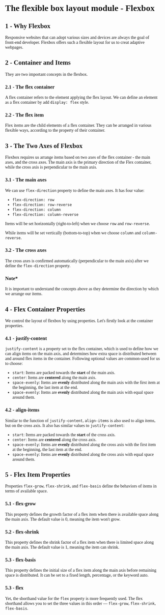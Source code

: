 <body style="font-family: serif"></body>

# The flexible box layout module - Flexbox

## 1 - Why Flexbox

Responsive websites that can adopt various sizes and devices are always the goal of front-end developer. Flexbox offers
such a flexible layout for us to creat adaptive webpages.

## 2 - Container and Items

They are two important concepts in the flexbox.

### 2.1 - The flex container

A flex container refers to the element applying the flex layout. We can define an element as a flex container by
add `display: flex` style.

### 2.2 - The flex item

Flex items are the child elements of a flex container. They can be arranged in various flexible ways, according to the
property of their container.

## 3 - The Two Axes of Flexbox

Flexbox requires us arrange items based on two axes of the flex container - the main axes, and the cross axes. The main
axis is the primary direction of the Flex container, while the cross axis is perpendicular to the main axis.

### 3.1 - The main axes

We can use `flex-direction` property to define the main axes. It has four value:

- `flex-direction: row`
- `flex-direction: row-reverse`
- `flex-direction: column`
- `flex-direction: column-reverse`

Items will be set horizontally (right-to-left) when we choose `row` and `row-reverse`.

While items will be set vertically (bottom-to-top) when we choose `column` and `column-reverse`.

### 3.2 - The cross axes

The cross axes is confirmed automatically (perpendicular to the main axis) after we define the `flex-direction`
property.

### Note*

It is important to understand the concepts above as they determine the direction by which we arrange our items.

## 4 - Flex Container Properties

We control the layout of flexbox by using properties. Let's firstly look at the container properties.

### 4.1 - justify-content

`justify-content` is a property set to the flex container, which is used to define how we can align items on the main
axis, and determines how extra space is distributed between and around flex items in the container. Following optional
values are common-used for us to choose:

- `start`: Items are packed towards the **start** of the main axis.
- `center`: Items are **centered** along the main axis.
- `space-evenly`: Items are **evenly** distributed along the main axis with the first item at the beginning, the last
  item at the end.
- `space-evenly`: Items are **evenly** distributed along the main axis with equal space around them.

### 4.2 - align-items

Similar to the function of `justify-content`, `align-items` is also used to align items, but on the cross axis. It also
has similar values to `justify-content`:

- `start`: Items are packed towards the **start** of the cross axis.
- `center`: Items are **centered** along the cross axis.
- `space-evenly`: Items are **evenly** distributed along the cross axis with the first item at the beginning, the last
  item at the end.
- `space-evenly`: Items are **evenly** distributed along the cross axis with equal space around them.

## 5 - Flex Item Properties

Properties `flex-grow`, `flex-shrink`, and `flex-basis` define the behaviors of items in terms of available space. 
### 5.1 - flex-grow
This property defines the growth factor of a flex item when there is available space along the main axis. The default value is 0, meaning the item won't grow.
### 5.2 - flex-shrink
This property defines the shrink factor of a flex item when there is limited space along the main axis. The default value is 1, meaning the item can shrink.
### 5.3 - flex-basis
This property defines the initial size of a flex item along the main axis before remaining space is distributed. It can be set to a fixed length, percentage, or the keyword auto.

### 5.3 - flex
Yet, the shorthand value for the `flex` property is more frequently used. The flex shorthand allows you to set the three values in this order — `flex-grow`, `flex-shrink`, `flex-basis`.
